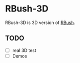 RBush-3D
=====

RBush-3D is 3D version of [RBush](https://github.com/mourner/rbush).

## TODO
- [ ] real 3D test
- [ ] Demos
